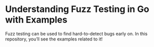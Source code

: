 # Understanding Fuzz Testing in Go with Examples

Fuzz testing can be used to find hard-to-detect bugs early on. In this repository, you’ll see the examples related to it!